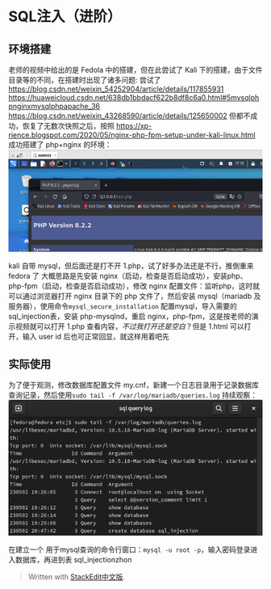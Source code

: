 
# SQL注入（进阶）

## 环境搭建

老师的视频中给出的是 Fedola 中的搭建，但在此尝试了 Kali 下的搭建，由于文件目录等的不同，在搭建时出现了诸多问题:
尝试了
https://blog.csdn.net/weixin_54252904/article/details/117855931
https://huaweicloud.csdn.net/638db1bbdacf622b8df8c6a0.html#5mysqlphpnginxmysqlphpapache_36
https://blog.csdn.net/weixin_43268590/article/details/125650002
但都不成功，恢复了无数次快照之后，按照
https://xp-rience.blogspot.com/2020/05/nginx-php-fpm-setup-under-kali-linux.html
成功搭建了 php+nginx 的环境：
![输入图片说明](/imgs/2023-05-01/ybY35dzlQrrS24fa.png)

kali 自带 mysql，但后面还是打不开 1.php，试了好多办法还是不行，推倒重来 fedora 了
大概思路是先安装 nginx（启动，检查是否启动成功），安装php、php-fpm（启动，检查是否启动成功），修改 nginx 配置文件：监听php，这时就可以通过浏览器打开 nginx 目录下的 php 文件了，然后安装 mysql（mariadb 及服务器），使用命令`mysql_secure_installation` 配置mysql，导入需要的sql_injection表，安装 php-mysqlnd，重启 nginx，php-fpm，这是按老师的演示视频就可以打开 1.php 查看内容，*不过我打开还是空白*？但是 1.html 可以打开，输入 user id 后也可正常回显，就这样用着吧先

## 实际使用

为了便于观测，修改数据库配置文件 my.cnf，新建一个日志目录用于记录数据库查询记录，然后使用`sudo tail -f /var/log/mariadb/queries.log` 持续观察：
![输入图片说明](/imgs/2023-05-07/z1PI87MXORtb1ekc.png)

在建立一个 用于mysql查询的命令行窗口：`mysql -u root -p`，输入密码登录进入数据库，再进到表 sql_injectionzhon

> Written with [StackEdit中文版](https://stackedit.cn/).
<!--stackedit_data:
eyJoaXN0b3J5IjpbLTIxMjc3MzY3OTIsLTY3NDY1NDk1OCwxNT
g5MDQ4NTg5LC0xODU4ODYyOTU3LC0xNTY2MzU0MTcwLDI3MTk5
MDYzNCwyMzk3NDcyMjYsLTIwNjg3ODg1MTIsMTY0ODU1NjYxMC
wtMTgwMjM3ODA2MCwtMTkxNTQyNjk1LC01OTg5MDIxNSwtMzU5
MTk1Nzk3LDIzMjA4MTczLDE3MzI2NzYxODhdfQ==
-->